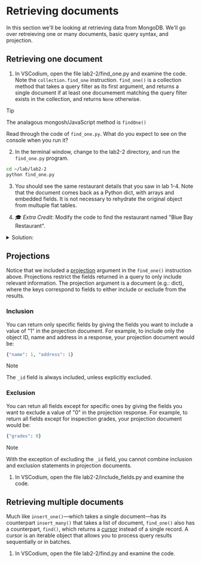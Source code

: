 # Retrieving documents

In this section we'll be looking at retrieving data from MongoDB. We'll go over retreieving one or many documents, basic query syntax, and projection.

## Retrieving one document

1. In VSCodium, open the file lab2-2/find_one.py and examine the code. Note the `collection.find_one` instruction. `find_one()` is a collection method that takes a query filter as its first argument, and returns a single document if at least one documement matching the query filter exists in the collection, and returns `None` otherwise.

> [!TIP]
> The analagous mongosh/JavaScript method is `findOne()`

Read through the code of `find_one.py`. What do you expect to see on the console when you run it?

2. In the terminal window, change to the lab2-2 directory, and run the `find_one.py` program.
  ```bash
  cd ~/lab/lab2-2
  python find_one.py 
  ```

3. You should see the same restaurant details that you saw in lab 1-4. Note that the document comes back as a Python dict, with arrays and embedded fields. It is not necessary to rehydrate the original object from multuple flat tables.

4. 🎓 *Extra Credit*: Modify the code to find the restaurant named "Blue Bay Restaurant".
  <details>
  <summary>Solution:</summary>

  ```python
  response = collection.find_one({"name": "Blue Bay Restaurant"})
  ```
  </details>

## Projections

Notice that we included a [projection](https://www.mongodb.com/docs/manual/tutorial/project-fields-from-query-results/) argument in the `find_one()` instruction above. Projections restrict the fields returned in a query to only include relevant information. The projection argument is a document (e.g.: dict), where the keys correspond to fields to either include or exclude from the results. 

### Inclusion
You can return only specific fields by giving the fields you want to include a value of "1" in the projection document. For example, to include only the object ID, name and address in a response, your projection document would be:
```python
{"name": 1, "address": 1}
```
> [!NOTE]
> The `_id` field is always included, unless explicitly excluded.

### Exclusion
You can retun all fields except for specific ones by giving the fields you want to exclude a value of "0" in the projection response. For example, to return all fields except for inspection grades, your projection document would be:
```python
{"grades": 0}
```

> [!NOTE]
> With the exception of excluding the `_id` field, you cannot combine inclusion and exclusion statements in projection documents.

1. In VSCodium, open the file lab2-2/include_fields.py and examine the code. 

## Retrieving multiple documents

Much like `insert_one()`&mdash;which takes a single document&mdash;has its counterpart `insert_many()` that takes a list of document, `find_one()` also has a counterpart, `find()`, which returns a [cursor](https://www.mongodb.com/docs/manual/core/cursors/) instead of a single record. A cursor is an iterable object that allows you to process query results sequentially or in batches.

1. In VSCodium, open the file lab2-2/find.py and examine the code. 
